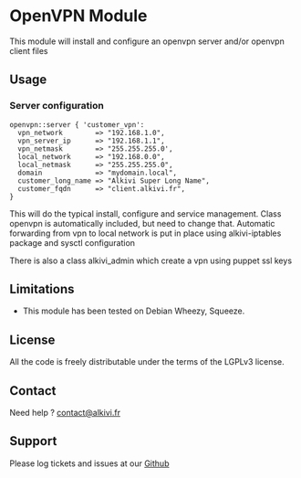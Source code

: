 # OpenVPN Module

This module will install and configure an openvpn server and/or openvpn client files

## Usage

### Server configuration

```puppet
openvpn::server { 'customer_vpn':
  vpn_network        => "192.168.1.0",
  vpn_server_ip      => "192.168.1.1",
  vpn_netmask        => "255.255.255.0',
  local_network      => "192.168.0.0",
  local_netmask      => "255.255.255.0",
  domain             => "mydomain.local",
  customer_long_name => "Alkivi Super Long Name",
  customer_fqdn      => "client.alkivi.fr",
}
```
This will do the typical install, configure and service management.
Class openvpn is automatically included, but need to change that.
Automatic forwarding from vpn to local network  is put in place using alkivi-iptables package and sysctl configuration

There is also a class alkivi_admin which create a vpn using puppet ssl keys


## Limitations

* This module has been tested on Debian Wheezy, Squeeze.

## License

All the code is freely distributable under the terms of the LGPLv3 license.

## Contact

Need help ? contact@alkivi.fr

## Support

Please log tickets and issues at our [Github](https://github.com/alkivi-sas/)

